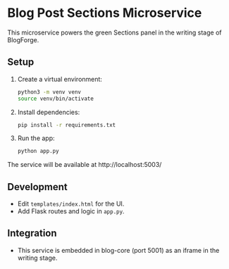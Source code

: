 # Blog Post Sections Microservice

This microservice powers the green Sections panel in the writing stage of BlogForge.

## Setup

1. Create a virtual environment:
   ```bash
   python3 -m venv venv
   source venv/bin/activate
   ```
2. Install dependencies:
   ```bash
   pip install -r requirements.txt
   ```
3. Run the app:
   ```bash
   python app.py
   ```

The service will be available at http://localhost:5003/

## Development
- Edit `templates/index.html` for the UI.
- Add Flask routes and logic in `app.py`.

## Integration
- This service is embedded in blog-core (port 5001) as an iframe in the writing stage. 
